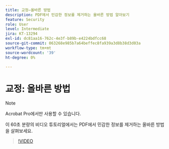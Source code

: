 ```yaml
---
title: 교정—올바른 방법
description: PDF에서 민감한 정보를 제거하는 올바른 방법 알아보기
feature: Security
role: User
level: Intermediate
jira: KT-13294
exl-id: dc81aa16-762c-4e3f-b89b-e4224bdfcc68
source-git-commit: 063268e985b7a64beffec8fa939a3d8b38d3d03a
workflow-type: tm+mt
source-wordcount: '39'
ht-degree: 0%

---
```


# 교정: 올바른 방법

>[!NOTE]
>
>Acrobat Pro에서만 사용할 수 있습니다.

이 60초 분량의 비디오 튜토리얼에서는 PDF에서 민감한 정보를 제거하는 올바른 방법을 살펴보세요.

>[!VIDEO](https://video.tv.adobe.com/v/3436919?quality=12&learn=on&hidetitle=true&captions=kor)
